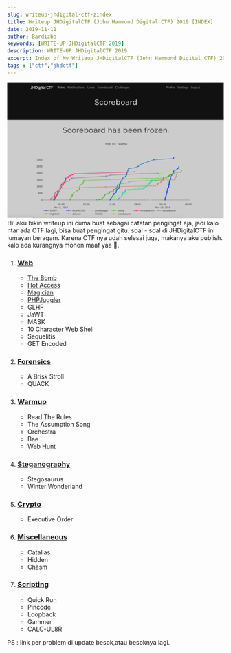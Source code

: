 ```yaml
---
slug: writeup-jhdigital-ctf-zindex
title: Writeup JHDigitalCTF (John Hammond Digital CTF) 2019 [INDEX]
date: 2019-11-11
author: Bardizba
keywords: [WRITE-UP JHDigitalCTF 2019]
description: WRITE-UP JHDigitalCTF 2019
excerpt: Index of My Writeup JHDigitalCTF (John Hammond Digital CTF) 2019
tags : ["ctf","jhdctf"]
---
```

![index](./pics/index.png)
Hi! aku bikin writeup ini cuma buat sebagai catatan pengingat aja, jadi kalo ntar ada CTF lagi, bisa buat pengingat gitu. soal - soal di JHDigitalCTF ini lumayan beragam. Karena CTF nya udah selesai juga, makanya aku publish. kalo ada kurangnya mohon maaf yaa 🤣. 

1. ### [Web](/blog/read/2019/writeup-jhdigital-ctf-web)
    * [The Bomb](/blog/read/2019/writeup-jhdigital-ctf-web#the-bomb)
    * [Hot Access](/blog/read/2019/writeup-jhdigital-ctf-web#hot-access)
    * [Magician](/blog/read/2019/writeup-jhdigital-ctf-web#magician)
    * [PHPJuggler](/blog/read/2019/writeup-jhdigital-ctf-web#phpjuggler)
    * GLHF
    * JaWT
    * MASK
    * 10 Character Web Shell
    * Sequelitis
    * GET Encoded

2. ### [Forensics](/blog/read/2019/writeup-jhdigital-ctf-forensics)
    * A Brisk Stroll
    * QUACK

3. ### [Warmup](/blog/read/2019/writeup-jhdigital-ctf-warmup)
    * Read The Rules
    * The Assumption Song
    * Orchestra
    * Bae
    * Web Hunt

4. ### [Steganography](/blog/read/2019/writeup-jhdigital-ctf-stego)
    * Stegosaurus
    * Winter Wonderland

5. ### [Crypto](/blog/read/2019/writeup-jhdigital-ctf-crypto)
    * Executive Order

6. ### [Miscellaneous](/blog/read/2019/writeup-jhdigital-ctf-misc)
    * Catalias
    * Hidden
    * Chasm

7. ### [Scripting](/blog/read/2019/writeup-jhdigital-ctf-scripting)
    * Quick Run
    * Pincode
    * Loopback
    * Gammer
    * CALC-UL8R


PS : link per problem di update besok,atau besoknya lagi.